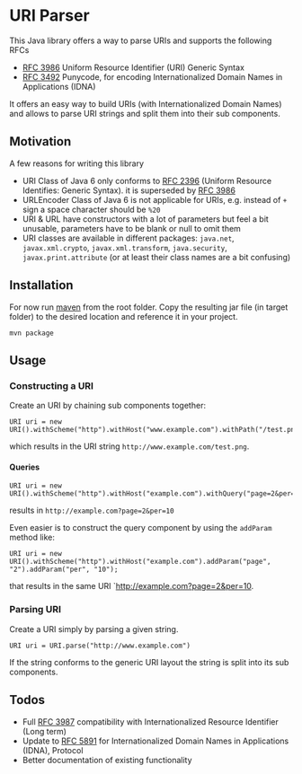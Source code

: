 URI Parser
==========

This Java library offers a way to parse URIs and supports the following RFCs

* [RFC 3986](http://www.ietf.org/rfc/rfc3987.txt) Uniform Resource Identifier (URI) Generic Syntax
* [RFC 3492](http://www.ietf.org/rfc/rfc3492.txt) Punycode, for encoding Internationalized Domain Names in Applications (IDNA)

It offers an easy way to build URIs (with Internationalized Domain Names)
and allows to parse URI strings and split them into their sub components. 


Motivation
----------

A few reasons for writing this library

* URI Class of Java 6 only conforms to [RFC 2396](http://www.ietf.org/rfc/rfc2396.txt) (Uniform Resource 
Identifies: Generic Syntax). it is superseded by [RFC 3986](http://www.ietf.org/rfc/rfc3986.txt)
* URLEncoder Class of Java 6 is not applicable for URIs, e.g. instead of `+` sign a space character
should be `%20`
* URI & URL have constructors with a lot of parameters but feel a bit unusable,
parameters have to be blank or null to omit them
* URI classes are available in different packages: `java.net`, `javax.xml.crypto`, `javax.xml.transform`,
`java.security`, `javax.print.attribute` (or at least their class names are a bit confusing)



Installation
------------

For now run [maven](http://maven.apache.org/) from the root folder. Copy the
resulting jar file (in target folder) to the desired location and reference it in your project.

    mvn package


Usage
-----

### Constructing a URI

Create an URI by chaining sub components together:

    URI uri = new URI().withScheme("http").withHost("www.example.com").withPath("/test.png");

which results in the URI string `http://www.example.com/test.png`.


#### Queries

    URI uri = new URI().withScheme("http").withHost("example.com").withQuery("page=2&per=10");

results in `http://example.com?page=2&per=10`

Even easier is to construct the query component by using the `addParam` method like:

    URI uri = new URI().withScheme("http").withHost("example.com").addParam("page", "2").addParam("per", "10");

that results in the same URI `http://example.com?page=2&per=10.



### Parsing URI

Create a URI simply by parsing a given string.

    URI uri = URI.parse("http://www.example.com")

If the string conforms to the generic URI layout the string is split into its
sub components.


Todos
-----

* Full [RFC 3987](http://www.ietf.org/rfc/rfc3987.txt) compatibility with Internationalized
Resource Identifier (Long term)
* Update to [RFC 5891](http://tools.ietf.org/html/rfc5891) for Internationalized 
Domain Names in Applications (IDNA), Protocol
* Better documentation of existing functionality


